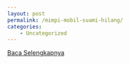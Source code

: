 ```yaml
---
layout: post
permalink: /mimpi-mobil-suami-hilang/
categories:
    - Uncategorized
---
```


[Baca Selengkapnya](/10)